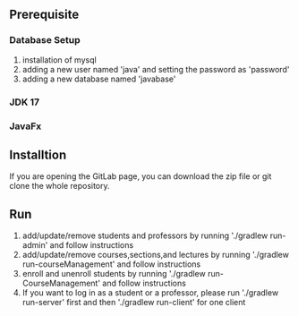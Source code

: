 ## Prerequisite
### Database Setup
1. installation of mysql
2. adding a new user named 'java' and setting the password as 'password'
3. adding a new database named 'javabase'
### JDK 17
### JavaFx 


## Installtion
If you are opening the GitLab page, you can download the zip file or git clone the whole repository.

## Run
1. add/update/remove students and professors by running './gradlew run-admin' and follow instructions 
2. add/update/remove courses,sections,and lectures by running './gradlew run-courseManagement' and follow instructions 
3. enroll and unenroll students by running './gradlew run-CourseManagement' and follow instructions 
4. If you want to log in as a student or a professor, please run './gradlew run-server' first and then './gradlew run-client' for one client

